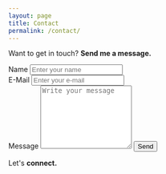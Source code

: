 ```yaml
---
layout: page
title: Contact
permalink: /contact/
---
```


Want to get in touch? **Send me a message.**

<form action="https://formspree.io/f/mrgjjqrq" method="POST">    
    <div class="row">
        <div class="col-md">
        <label class="col-form-label">Name</label>
        <input class="form-control" type="text" name="name" placeholder="Enter your name" required>
        </div>
        <div class="col-md">
        <label class="col-form-label">E-Mail</label>
        <input class="form-control" type="email" name="_replyto" placeholder="Enter your e-mail" required>
        </div>
    </div>
    <label class="col-form-label">Message</label>
    <textarea rows="8" class="form-control" name="message" placeholder="Write your message" required></textarea>    
    <button class="btn btn-dark" type="submit" value="Send">Send</button>
</form>


Let's **connect.**
<div class="socials">
    <a href="https://twitter.com/telmojuliao" target="_blank" title="Follow me on Twitter"><i class="fa-brands fa-twitter"></i></a>
    <a href="https://behance.net/telmojuliao" target="_blank" title="Check my work on Behance"><i class="fa-brands fa-behance"></i></a>
    <a href="https://linkedin.com/in/telmojuliao" target="_blank" title="Connect with me on LinkedIn"><i class="fa-brands fa-linkedin-in"></i></a>
</div>


